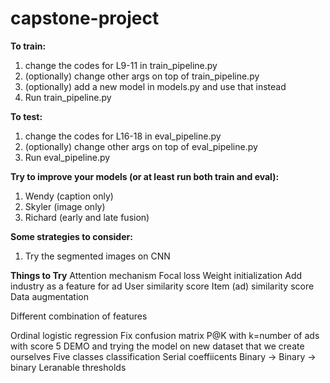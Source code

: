 # capstone-project

**To train:**
1. change the codes for L9-11 in train_pipeline.py
2. (optionally) change other args on top of train_pipeline.py
3. (optionally) add a new model in models.py and use that instead
4. Run train_pipeline.py

**To test:**
1. change the codes for L16-18 in eval_pipeline.py
2. (optionally) change other args on top of eval_pipeline.py
3. Run eval_pipeline.py

**Try to improve your models (or at least run both train and eval):**
1. Wendy (caption only)
2. Skyler (image only)
3. Richard (early and late fusion)

**Some strategies to consider:**
1. Try the segmented images  on CNN

**Things to Try**
Attention mechanism
Focal loss
Weight initialization
Add industry as a feature for ad
User similarity score
Item (ad) similarity score
Data augmentation 
 
Different combination of features
 
Ordinal logistic regression
Fix confusion matrix
P@K with k=number of ads with score 5
DEMO and trying the model on new dataset that we create ourselves
Five classes classification
Serial coeffiicents
Binary → Binary → binary
Leranable thresholds
